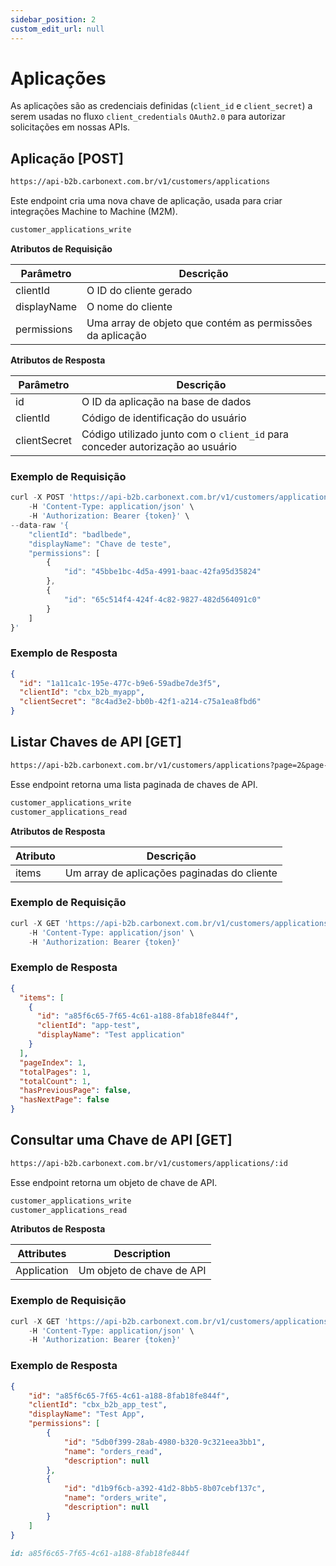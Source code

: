 ```yaml
---
sidebar_position: 2
custom_edit_url: null
---
```


# Aplicações

As aplicações são as credenciais definidas (`client_id` e `client_secret`) a serem usadas no fluxo `client_credentials` `OAuth2.0` para autorizar solicitações em nossas APIs.

## Aplicação [POST]

```md title="BASE URL"
https://api-b2b.carbonext.com.br/v1/customers/applications
```

Este endpoint cria uma nova chave de aplicação, usada para criar integrações Machine to Machine (M2M).

```md title="Required permissions"
customer_applications_write
```

**Atributos de Requisição**

| Parâmetro   | Descrição                                                 |
| ----------- | --------------------------------------------------------- |
| clientId    | O ID do cliente gerado                                    |
| displayName | O nome do cliente                                         |
| permissions | Uma array de objeto que contém as permissões da aplicação |

**Atributos de Resposta**

| Parâmetro    | Descrição                                                 |
| ------------ | --------------------------------------------------------- |
| id           | O ID da aplicação na base de dados                                    |
| clientId     | Código de identificação do usuário                                        |
| clientSecret | Código utilizado junto com o `client_id` para conceder autorização ao usuário |

### Exemplo de Requisição

```javascript
curl -X POST 'https://api-b2b.carbonext.com.br/v1/customers/applications' \
    -H 'Content-Type: application/json' \
    -H 'Authorization: Bearer {token}' \
--data-raw '{
    "clientId": "badlbede",
    "displayName": "Chave de teste",
    "permissions": [
        {
            "id": "45bbe1bc-4d5a-4991-baac-42fa95d35824"
        },
        {
            "id": "65c514f4-424f-4c82-9827-482d564091c0"
        }
    ]
}'
```
### Exemplo de Resposta

```json
{
  "id": "1a11ca1c-195e-477c-b9e6-59adbe7de3f5",
  "clientId": "cbx_b2b_myapp",
  "clientSecret": "8c4ad3e2-bb0b-42f1-a214-c75a1ea8fbd6"
}
```

## Listar Chaves de API [GET]

```md title="BASE URL"
https://api-b2b.carbonext.com.br/v1/customers/applications?page=2&page-size=10
```

Esse endpoint retorna uma lista paginada de chaves de API.

```md title="Required permissions"
customer_applications_write
customer_applications_read
```

**Atributos de Resposta**

| Atributo | Descrição                                   |
| -------- | ------------------------------------------- |
| items    | Um array de aplicações paginadas do cliente |

### Exemplo de Requisição

```javascript
curl -X GET 'https://api-b2b.carbonext.com.br/v1/customers/applications' \
    -H 'Content-Type: application/json' \
    -H 'Authorization: Bearer {token}'
```

### Exemplo de Resposta

```json
{
  "items": [
    {
      "id": "a85f6c65-7f65-4c61-a188-8fab18fe844f",
      "clientId": "app-test",
      "displayName": "Test application"
    }
  ],
  "pageIndex": 1,
  "totalPages": 1,
  "totalCount": 1,
  "hasPreviousPage": false,
  "hasNextPage": false
}
```

## Consultar uma Chave de API [GET]

```md title="BASE URL"
https://api-b2b.carbonext.com.br/v1/customers/applications/:id
```

Esse endpoint retorna um objeto de chave de API.

```md title="Required permissions"
customer_applications_write
customer_applications_read
```

**Atributos de Resposta**

| Attributes | Description                                          |
| ---------- | ---------------------------------------------------- |
| Application      | Um objeto de chave de API |

### Exemplo de Requisição

```javascript
curl -X GET 'https://api-b2b.carbonext.com.br/v1/customers/applications/a85f6c65-7f65-4c61-a188-8fab18fe844f' \
    -H 'Content-Type: application/json' \
    -H 'Authorization: Bearer {token}'
```

### Exemplo de Resposta

```json
{
    "id": "a85f6c65-7f65-4c61-a188-8fab18fe844f",
    "clientId": "cbx_b2b_app_test",
    "displayName": "Test App",
    "permissions": [
        {
            "id": "5db0f399-28ab-4980-b320-9c321eea3bb1",
            "name": "orders_read",
            "description": null
        },
        {
            "id": "d1b9f6cb-a392-41d2-8bb5-8b07cebf137c",
            "name": "orders_write",
            "description": null
        }
    ]
}
```

```md title="PATH VARIABLES"
id: a85f6c65-7f65-4c61-a188-8fab18fe844f
```
